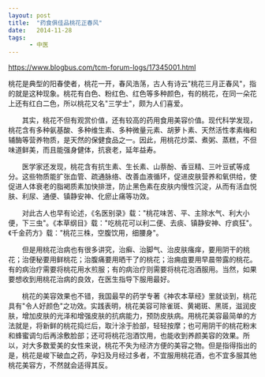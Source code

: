 ```yaml
---
layout: post
title:  "药食俱佳品桃花正春风"
date:   2014-11-28
tags:
      - 中医
---
```



https://www.blogbus.com/tcm-forum-logs/17345001.html



桃花是典型的阳春使者，桃花一开，春风浩荡，古人有诗云"桃花三月正春风"，指的就是这种现象。桃花有白色、粉红色、红色等多种颜色，有的桃花，在同一朵花上还有红白二色，所以桃花又名"三学士"，颇为人们喜爱。

　　其实，桃花不但有观赏价值，还有较高的药用食用美容价值。现代科学发现，桃花含有多种氨基酸、多种维生素、多种微量元素、胡萝卜素、天然活性孝素梅和辅酶等营养物质，是天然的保健食品之一。因此，用桃花炒菜、煮粥、蒸糕，不但味道鲜美，而且能强身健体，抗衰老，延年益寿。

　　医学家还发现，桃花含有抗生素、生长素、山萘酚、香豆精、三叶豆甙等成分。这些物质能扩张血管、疏通脉络、改善血液循环，促进皮肤营养和氧供给，使促进人体衰老的脂褐质素加快排泄，防止黑色素在皮肤内慢性沉淀，从而有活血悦肤、利尿、通便、镇静安神、化瘀止痛等功效。

　　对此古人也早有论述，《名医别录》载："桃花味苦、平、主除水气、利大小便，下三虫"。《本草纲目》载："吃桃花可以利二便、去痰、镇静安神、疗疯狂"。《千金药方》载："桃花三株，空腹饮用，细腰身"。 

　　但是用桃花治病也有很多讲究，治癣、治脚气、治皮肤瘙痒，要用阴干的桃花；治便秘要用鲜桃花；治腹痛要用晒干了的桃花；治痈疽要用早晨带露的桃花。有的病治疗需要将桃花用水煎服；有的病治疗则需要将桃花泡酒服用。当然，如果要想收到用桃花治病的良效，在医生指导下服用最好。

　　桃花的美容效果也不错，我国最早的药学专著《神农本草经》里就谈到，桃花具有"令人好颜色"之功效。实践表明，桃花美容可除雀斑、黄褐斑、黑斑，滋润皮肤，增加皮肤的光泽和增强皮肤的抗病能力，预防皮肤病。用桃花美容最简单的方法就是，将新鲜的桃花捣烂后，取汁涂于脸部，轻轻按摩；也可用阴干的桃花粉末和蜂蜜调匀后再涂敷脸部；还可将桃花泡酒饮用，也能收到养颜美容的效果。所以，对大多数爱美的女性来说，桃花不失为经济方便的美容之物。但是指得指出的是，桃花是峻下破血之药，孕妇及月经过多者，不宜服用桃花酒，也不宜多服其他桃花美容方，不然就会适得其反。

